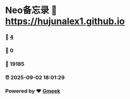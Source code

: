 # Neo备忘录 :link: https://hujunalex1.github.io 
### :page_facing_up: [4](https://hujunalex1.github.io/tag.html) 
### :speech_balloon: 0 
### :hibiscus: 19185 
### :alarm_clock: 2025-09-02 18:01:29 
### Powered by :heart: [Gmeek](https://github.com/Meekdai/Gmeek)
